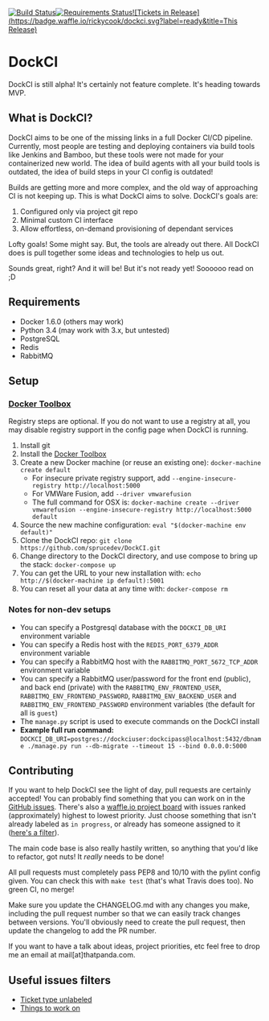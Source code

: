 [![Build Status](https://demo.dock.ci/project/dockci.svg)](https://demo.dock.ci/projects/dockci)[![Requirements Status](https://requires.io/github/sprucedev/DockCI/requirements.svg?branch=master&style=flat-square)](https://requires.io/github/sprucedev/DockCI/requirements/?branch=master)[![Tickets in Release](https://badge.waffle.io/rickycook/dockci.svg?label=ready&title=This Release)](http://waffle.io/sprucedev/dockci)

# DockCI
DockCI is still alpha! It's certainly not feature complete.  It's heading towards MVP.

## What is DockCI?
DockCI aims to be one of the missing links in a full Docker CI/CD pipeline.
Currently, most people are testing and deploying containers via build tools
like Jenkins and Bamboo, but these tools were not made for your containerized
new world. The idea of build agents with all your build tools is outdated, the
idea of build steps in your CI config is outdated!

Builds are getting more and more complex, and the old way of approaching CI is
not keeping up. This is what DockCI aims to solve. DockCI's goals are:

1. Configured only via project git repo
1. Minimal custom CI interface
1. Allow effortless, on-demand provisioning of dependant services

Lofty goals! Some might say. But, the tools are already out there. All DockCI
does is pull together some ideas and technologies to help us out.

Sounds great, right? And it will be! But it's not ready yet! Soooooo read on ;D

## Requirements
 - Docker 1.6.0 (others may work)
 - Python 3.4 (may work with 3.x, but untested)
 - PostgreSQL
 - Redis
 - RabbitMQ

## Setup

### [Docker Toolbox](https://www.docker.com/toolbox)

Registry steps are optional. If you do not want to use a registry at all, you
may disable registry support in the config page when DockCI is running.

1. Install git
1. Install the [Docker Toolbox](https://www.docker.com/toolbox)
1. Create a new Docker machine (or reuse an existing one): `docker-machine create default`
   - For insecure private registry support, add `--engine-insecure-registry http://localhost:5000`
   - For VMWare Fusion, add `--driver vmwarefusion`
   - The full command for OSX is: `docker-machine create --driver vmwarefusion --engine-insecure-registry http://localhost:5000 default`
1. Source the new machine configuration: `eval "$(docker-machine env default)"`
1. Clone the DockCI repo: `git clone https://github.com/sprucedev/DockCI.git`
1. Change directory to the DockCI directory, and use compose to bring up the stack: `docker-compose up`
1. You can get the URL to your new installation with: `echo http://$(docker-machine ip default):5001`
1. You can reset all your data at any time with: `docker-compose rm`

### Notes for non-dev setups

- You can specify a Postgresql database with the `DOCKCI_DB_URI` environment variable
- You can specify a Redis host with the `REDIS_PORT_6379_ADDR` environment variable
- You can specify a RabbitMQ host with the `RABBITMQ_PORT_5672_TCP_ADDR` environment variable
- You can specify a RabbitMQ user/password for the front end (public), and back end (private) with the `RABBITMQ_ENV_FRONTEND_USER`, `RABBITMQ_ENV_FRONTEND_PASSWORD`, `RABBITMQ_ENV_BACKEND_USER` and `RABBITMQ_ENV_FRONTEND_PASSWORD` environment variables (the default for all is `guest`)
- The `manage.py` script is used to execute commands on the DockCI install
- **Example full run command:** `DOCKCI_DB_URI=postgres://dockciuser:dockcipass@localhost:5432/dbname ./manage.py run --db-migrate --timeout 15 --bind 0.0.0.0:5000`

## Contributing
If you want to help DockCI see the light of day, pull requests are certainly
accepted! You can probably find something that you can work on in the
[GitHub issues](https://github.com/sprucedev/DockCI/issues). There's also a
[waffle.io project board](https://waffle.io/rickycook/dockci) with issues
ranked (approximately) highest to lowest priority. Just choose something that
isn't already labeled as `in progress`, or already has someone assigned to it
([here's a filter](https://github.com/sprucedev/DockCI/issues?q=is%3Aopen+is%3Aissue+no%3Aassignee+-label%3A%22in+progress%22+)).

The main code base is also really hastily written, so anything that you'd like
to refactor, got nuts! It _really_ needs to be done!

All pull requests must completely pass PEP8 and 10/10 with the pylint config
given. You can check this with `make test` (that's what Travis does too). No
green CI, no merge!

Make sure you update the CHANGELOG.md with any changes you make, including the
pull request number so that we can easily track changes between versions.
You'll obviously need to create the pull request, then update the changelog to
add the PR number.

If you want to have a talk about ideas, project priorities, etc feel free to
drop me an email at mail[at]thatpanda.com.

## Useful issues filters
- [Ticket type unlabeled](https://github.com/sprucedev/DockCI/issues?q=is%3Aissue+is%3Aopen+-label%3Abug+-label%3Aenhancement+-label%3Atask)
- [Things to work on](https://github.com/sprucedev/DockCI/issues?q=is%3Aopen+is%3Aissue+no%3Aassignee+-label%3A%22in+progress%22+)
